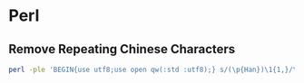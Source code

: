 # Perl

## Remove Repeating Chinese Characters

```sh
perl -ple 'BEGIN{use utf8;use open qw(:std :utf8);} s/(\p{Han})\1{1,}/\1/gm' < translation.zho.word
```
